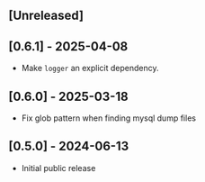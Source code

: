## [Unreleased]

## [0.6.1] - 2025-04-08

- Make `logger` an explicit dependency.

## [0.6.0] - 2025-03-18

- Fix glob pattern when finding mysql dump files

## [0.5.0] - 2024-06-13

- Initial public release
